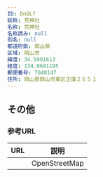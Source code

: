 ```yaml
---
ID: DnGLf
総称: 荒神社
名称: 荒神社
名称読み: null
別名: null
都道府県: 岡山県
区域: 岡山市
緯度: 34.5991613
経度: 134.0681195
郵便番号: 7048147
住所: 岡山県岡山市東区正儀２６５１
---
```


## その他

### 参考URL

| URL | 説明          |
| --- | ------------- |
|     | OpenStreetMap |
